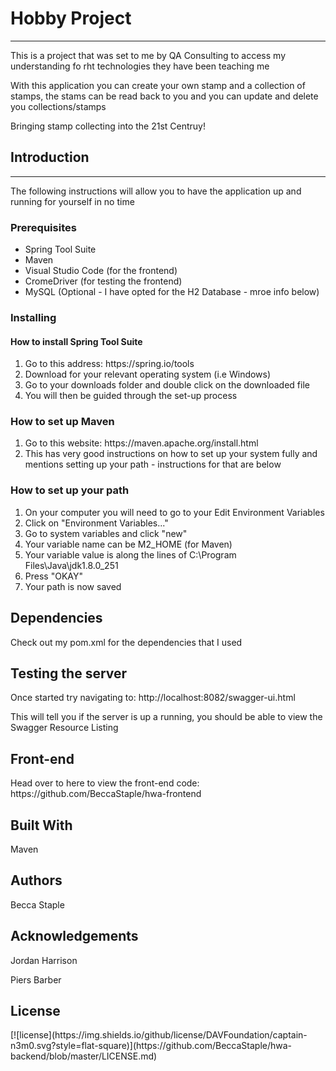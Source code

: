<h1>Hobby Project</h1>
<hr>
<p>This is a project that was set to me by QA Consulting to access my understanding fo rht technologies they have been teaching me</p>
<p>With this application you can create your own stamp and a collection of stamps, the stams can be read back to you and you can update and delete you collections/stamps</p>

<p>Bringing stamp collecting into the 21st Centruy!</p>

<h2>Introduction</h2>
<hr>
<p>The following instructions will allow you to have the application up and running for yourself in no time</p>

<h3>Prerequisites</h3>
<ul>
<li>Spring Tool Suite</li>
<li>Maven</li>
<li>Visual Studio Code (for the frontend)</li>
<li>CromeDriver (for testing the frontend)</li>
<li>MySQL (Optional - I have opted for the H2 Database - mroe info below)</li>
</ul>

<h3>Installing</h3>

<h4>How to install Spring Tool Suite</h4>
<ol>
<li>Go to this address: https://spring.io/tools</li>
<li>Download for your relevant operating system (i.e Windows)</li>
<li>Go to your downloads folder and double click on the downloaded file</li>
<li>You will then be guided through the set-up process</li>
</ol>

<h3>How to set up Maven</h3>
<ol>
<li>Go to this website: https://maven.apache.org/install.html</li>
<li>This has very good instructions on how to set up your system fully and mentions setting up your path - instructions for that are below</li>
</ol>

<h3>How to set up your path</h3>
<ol>
<li>On your computer you will need to go to your Edit Environment Variables</li>
<li>Click on "Environment Variables..."</li>
<li>Go to system variables and click "new"</li>
<li>Your variable name can be M2_HOME (for Maven)</li>
<li>Your variable value is along the lines of C:\Program Files\Java\jdk1.8.0_251</li>
<li>Press "OKAY"</li>
<li>Your path is now saved</li>
</ol>

<h2>Dependencies</h2>
<p>Check out my pom.xml for the dependencies that I used</p>

<h2>Testing the server</h2>
<p>Once started try navigating to: http://localhost:8082/swagger-ui.html</p>
<p>This will tell you if the server is up a running, you should be able to view the Swagger Resource Listing</p>

<h2>Front-end</h2>
<p>Head over to here to view the front-end code: https://github.com/BeccaStaple/hwa-frontend</p>

<h2>Built With</h2>
<p>Maven</p>

<h2>Authors</h2>
<p>Becca Staple</p>

<h2>Acknowledgements</h2>
<p>Jordan Harrison</p>
<p>Piers Barber</p>


<h2>License</h2>
[![license](https://img.shields.io/github/license/DAVFoundation/captain-n3m0.svg?style=flat-square)](https://github.com/BeccaStaple/hwa-backend/blob/master/LICENSE.md)
